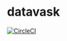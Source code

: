 # datavask

[![CircleCI](https://circleci.com/gh/DanielRyan/datavask.svg?style=svg)](https://circleci.com/gh/DanielRyan/datavask)
